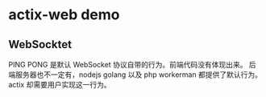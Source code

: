 # actix-web demo

## WebSocktet

PING PONG 是默认 WebSocket 协议自带的行为。前端代码没有体现出来。
后端服务器也不一定有，nodejs golang 以及 php workerman 都提供了默认行为。
actix 却需要用户实现这一行为。
